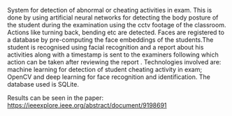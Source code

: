 System for detection of abnormal or cheating activities in exam. This is done by using artificial neural networks for detecting the body posture of the student during the examination using the cctv footage of the classroom. Actions like turning back, bending etc are detected. Faces are registered to a database by pre-computing the face embeddings of the students.The student is recognised using facial recognition and a report about his activities along with a timestamp is sent to the examiners following which action can be taken after reviewing the report . Technologies involved are: machine learning for detection of student cheating activity in exam; OpenCV and deep learning for face recognition and identification. The database used is SQLite.

Results can be seen in the paper: https://ieeexplore.ieee.org/abstract/document/9198691

